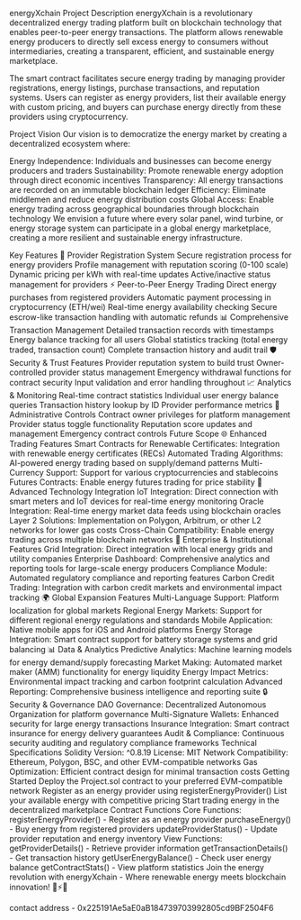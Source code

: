energyXchain
Project Description
energyXchain is a revolutionary decentralized energy trading platform built on blockchain technology that enables peer-to-peer energy transactions. The platform allows renewable energy producers to directly sell excess energy to consumers without intermediaries, creating a transparent, efficient, and sustainable energy marketplace.

The smart contract facilitates secure energy trading by managing provider registrations, energy listings, purchase transactions, and reputation systems. Users can register as energy providers, list their available energy with custom pricing, and buyers can purchase energy directly from these providers using cryptocurrency.

Project Vision
Our vision is to democratize the energy market by creating a decentralized ecosystem where:

Energy Independence: Individuals and businesses can become energy producers and traders
Sustainability: Promote renewable energy adoption through direct economic incentives
Transparency: All energy transactions are recorded on an immutable blockchain ledger
Efficiency: Eliminate middlemen and reduce energy distribution costs
Global Access: Enable energy trading across geographical boundaries through blockchain technology
We envision a future where every solar panel, wind turbine, or energy storage system can participate in a global energy marketplace, creating a more resilient and sustainable energy infrastructure.

Key Features
🔋 Provider Registration System
Secure registration process for energy providers
Profile management with reputation scoring (0-100 scale)
Dynamic pricing per kWh with real-time updates
Active/inactive status management for providers
⚡ Peer-to-Peer Energy Trading
Direct energy purchases from registered providers
Automatic payment processing in cryptocurrency (ETH/wei)
Real-time energy availability checking
Secure escrow-like transaction handling with automatic refunds
📊 Comprehensive Transaction Management
Detailed transaction records with timestamps
Energy balance tracking for all users
Global statistics tracking (total energy traded, transaction count)
Complete transaction history and audit trail
🛡️ Security & Trust Features
Provider reputation system to build trust
Owner-controlled provider status management
Emergency withdrawal functions for contract security
Input validation and error handling throughout
📈 Analytics & Monitoring
Real-time contract statistics
Individual user energy balance queries
Transaction history lookup by ID
Provider performance metrics
🔧 Administrative Controls
Contract owner privileges for platform management
Provider status toggle functionality
Reputation score updates and management
Emergency contract controls
Future Scope
🌐 Enhanced Trading Features
Smart Contracts for Renewable Certificates: Integration with renewable energy certificates (RECs)
Automated Trading Algorithms: AI-powered energy trading based on supply/demand patterns
Multi-Currency Support: Support for various cryptocurrencies and stablecoins
Futures Contracts: Enable energy futures trading for price stability
🔮 Advanced Technology Integration
IoT Integration: Direct connection with smart meters and IoT devices for real-time energy monitoring
Oracle Integration: Real-time energy market data feeds using blockchain oracles
Layer 2 Solutions: Implementation on Polygon, Arbitrum, or other L2 networks for lower gas costs
Cross-Chain Compatibility: Enable energy trading across multiple blockchain networks
🏢 Enterprise & Institutional Features
Grid Integration: Direct integration with local energy grids and utility companies
Enterprise Dashboard: Comprehensive analytics and reporting tools for large-scale energy producers
Compliance Module: Automated regulatory compliance and reporting features
Carbon Credit Trading: Integration with carbon credit markets and environmental impact tracking
🌍 Global Expansion Features
Multi-Language Support: Platform localization for global markets
Regional Energy Markets: Support for different regional energy regulations and standards
Mobile Application: Native mobile apps for iOS and Android platforms
Energy Storage Integration: Smart contract support for battery storage systems and grid balancing
📊 Data & Analytics
Predictive Analytics: Machine learning models for energy demand/supply forecasting
Market Making: Automated market maker (AMM) functionality for energy liquidity
Energy Impact Metrics: Environmental impact tracking and carbon footprint calculation
Advanced Reporting: Comprehensive business intelligence and reporting suite
🔒 Security & Governance
DAO Governance: Decentralized Autonomous Organization for platform governance
Multi-Signature Wallets: Enhanced security for large energy transactions
Insurance Integration: Smart contract insurance for energy delivery guarantees
Audit & Compliance: Continuous security auditing and regulatory compliance frameworks
Technical Specifications
Solidity Version: ^0.8.19
License: MIT
Network Compatibility: Ethereum, Polygon, BSC, and other EVM-compatible networks
Gas Optimization: Efficient contract design for minimal transaction costs
Getting Started
Deploy the Project.sol contract to your preferred EVM-compatible network
Register as an energy provider using registerEnergyProvider()
List your available energy with competitive pricing
Start trading energy in the decentralized marketplace
Contract Functions
Core Functions:
registerEnergyProvider() - Register as an energy provider
purchaseEnergy() - Buy energy from registered providers
updateProviderStatus() - Update provider reputation and energy inventory
View Functions:
getProviderDetails() - Retrieve provider information
getTransactionDetails() - Get transaction history
getUserEnergyBalance() - Check user energy balance
getContractStats() - View platform statistics
Join the energy revolution with energyXchain - Where renewable energy meets blockchain innovation! 🌱⚡🔗

contact address -
0x225191Ae5aE0aB184739703992805cd9BF2504F6

